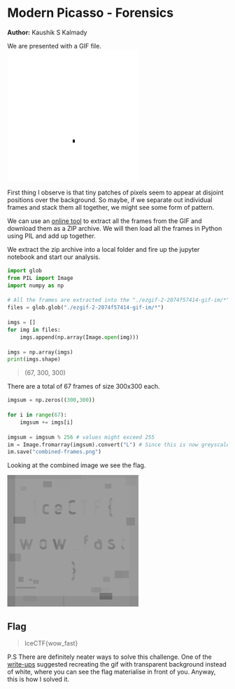# Modern Picasso - Forensics

**Author:** Kaushik S Kalmady

We are presented with a GIF file.
![picasso](picasso.gif)

First thing I observe is that tiny patches of pixels seem to appear at disjoint positions over the background. 
So maybe, if we separate out individual frames and stack them all together, we might see some form of pattern.

We can use an [online tool](https://ezgif.com/split) to extract all the frames from the GIF and download them as a ZIP archive.
We will then load all the frames in Python using PIL and add up together.

We extract the zip archive into a local folder and fire up the jupyter notebook and start our analysis.

```python
import glob
from PIL import Image
import numpy as np

# All the frames are extracted into the "./ezgif-2-2074f57414-gif-im/*" dir
files = glob.glob("./ezgif-2-2074f57414-gif-im/*")

imgs = []
for img in files:
    imgs.append(np.array(Image.open(img)))

imgs = np.array(imgs)
print(imgs.shape)
```

>(67, 300, 300) 

There are a total of 67 frames of size 300x300 each.

```python
imgsum = np.zeros((300,300))

for i in range(67):
    imgsum += imgs[i]

imgsum = imgsum % 256 # values might exceed 255
im = Image.fromarray(imgsum).convert("L") # Since this is now greyscale
im.save("combined-frames.png")
```

Looking at the combined image we see the flag.

![flag](combined-frames.png)

## Flag
> IceCTF{wow_fast}

P.S There are definitely neater ways to solve this challenge. One of the [write-ups](https://github.com/shiltemann/CTF-writeups-public/blob/master/IceCTF-2018/writeup.md#forensics-150-modern-picasso) suggested recreating the gif with transparent background instead of white, where you can see the flag materialise in front of you. Anyway, this is how I solved it.

